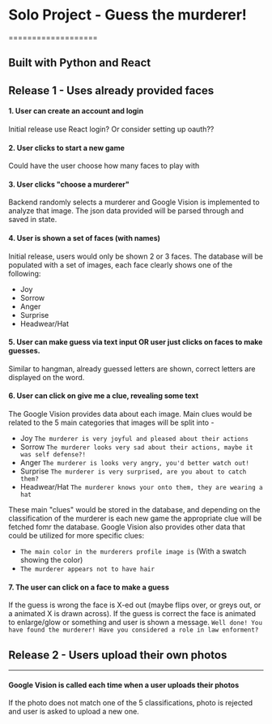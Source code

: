 # Solo Project - Guess the murderer!

===================

Built with Python and React
-------------------
## Release 1 - Uses already provided faces

#### 1. User can create an account and login
Initial release use React login? Or consider setting up oauth??
#### 2. User clicks to start a new game
Could have the user choose how many faces to play with
#### 3. User clicks "choose a murderer"
Backend randomly selects a murderer and Google Vision is implemented to analyze that image. The json data provided will be parsed through and saved in state.
#### 4. User is shown a set of faces (with names)
Initial release, users would only be shown 2 or 3 faces. The database will be populated with a set of images, each face clearly shows one of the following:
 - Joy
 - Sorrow
 - Anger
 - Surprise
 - Headwear/Hat
#### 5. User can make guess via text input OR user just clicks on faces to make guesses.
Similar to hangman, already guessed letters are shown, correct letters are displayed on the word.
#### 6. User can click on give me a clue, revealing some text
The Google Vision provides data about each image. Main clues would be related to the 5 main categories that images will be split into - 
 - Joy `The murderer is very joyful and pleased about their actions`
 - Sorrow `The murderer looks very sad about their actions, maybe it was self defense?!`
 - Anger  `The murderer is looks very angry, you'd better watch out!`
 - Surprise `The murderer is very surprised, are you about to catch them?`
 - Headwear/Hat  `The murderer knows your onto them, they are wearing a hat`

These main "clues" would be stored in the database, and depending on the classification of the murderer is each new game the appropriate clue will be fetched fomr the database.
Google Vision also provides other data that could be utilized for more specific clues:
 - `The main color in the murderers profile image is` (With a swatch showing the color)
 - `The murderer appears not to have hair`

#### 7. The user can click on a face to make a guess
If the guess is wrong the face is X-ed out (maybe flips over, or greys out, or a animated X is drawn across). If the guess is correct the face is animated to enlarge/glow or something and user is shown a message. `Well done! You have found the murderer! Have you considered a role in law enforment?`

## Release 2 - Users upload their own photos
-------------

#### Google Vision is called each time when a user uploads their photos
If the photo does not match one of the 5 classifications, photo is rejected and user is asked to upload a new one.



